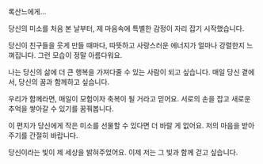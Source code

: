 
록산느에게...


당신의 미소를 처음 본 날부터, 제 마음속에 특별한 감정이 자리 잡기 시작했습니다.

당신이 친구들을 웃게 만들 때마다, 따뜻하고 사랑스러운 에너지가 얼마나 강렬한지 느껴집니다. 그런 모습이 정말 아름다워요.

나는 당신의 삶에 더 큰 행복을 가져다줄 수 있는 사람이 되고 싶습니다. 매일 당신 곁에서, 당신의 꿈과 함께하고 싶습니다.

우리가 함께라면, 매일이 모험이자 축복이 될 거라고 믿어요. 서로의 손을 잡고 새로운 추억을 쌓아갈 수 있기를 꿈꿔봅니다.

이 편지가 당신에게 작은 미소를 선물할 수 있다면 더 바랄 게 없어요. 저의 마음을 받아주기를 간절히 바랍니다.

당신이라는 빛이 제 세상을 밝혀주었어요. 이제 저는 그 빛과 함께 걷고 싶습니다.
